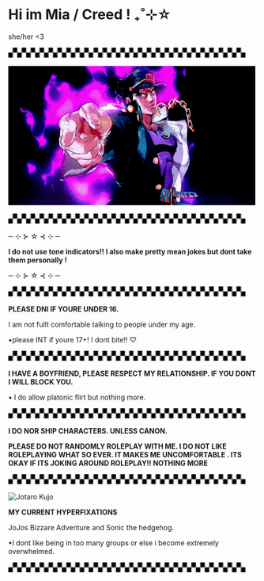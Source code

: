 # Hi im Mia / Creed ! ₊˚⊹☆
she/her <3

![Divider](https://raw.githubusercontent.com/MMenacing/MMenacing/main/divider.gif)

![JoJo](https://raw.githubusercontent.com/MMenacing/MMenacing/main/jojo.gif)

![Divider](https://raw.githubusercontent.com/MMenacing/MMenacing/main/divider.gif)

─ ⊹ ⊱ ☆ ⊰ ⊹ ─ 

**I do not use tone indicators!! I also make pretty mean jokes but dont take them personally !**

─ ⊹ ⊱ ☆ ⊰ ⊹ ─ 

![Divider](https://raw.githubusercontent.com/MMenacing/MMenacing/main/divider.gif)


**PLEASE DNI IF YOURE UNDER 16.** 

I am not fullt comfortable talking to people under my age.

•please INT if youre 17+! I dont bite!! ♡ 

![Divider](https://raw.githubusercontent.com/MMenacing/MMenacing/main/divider.gif)

**I HAVE A BOYFRIEND, PLEASE RESPECT MY RELATIONSHIP. IF YOU DONT I WILL BLOCK YOU.**

• I do allow  platonic flirt but nothing more.

![Divider](https://raw.githubusercontent.com/MMenacing/MMenacing/main/divider.gif)

**I DO NOR SHIP CHARACTERS. UNLESS CANON.**

**PLEASE DO NOT RANDOMLY ROLEPLAY WITH ME. I DO NOT LIKE ROLEPLAYING WHAT SO EVER. IT MAKES ME UNCOMFORTABLE . 
ITS OKAY IF ITS JOKING AROUND ROLEPLAY!! NOTHING MORE**

![Divider](https://raw.githubusercontent.com/MMenacing/MMenacing/main/divider.gif)


![Jotaro Kujo](https://raw.githubusercontent.com/MMenacing/jojo2/main/a18a763275c9863cf33713216124e3b5.gif)


**MY CURRENT HYPERFIXATIONS**

JoJos Bizzare Adventure and Sonic the hedgehog.

•I dont like being in too many groups or else i become extremely overwhelmed.

![Divider](https://raw.githubusercontent.com/MMenacing/MMenacing/main/divider.gif)

